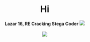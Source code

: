 <h1 align="center">Hi</h1>
<p align="center">
  <b>Lazar 16, RE Cracking Stega Coder</b>
  <img src="https://cdn.discordapp.com/attachments/851138629899255808/855760054471884801/2d5d9cda8f9c654858c3dad6ecf79063.gif">
  <br></br>
  <img src="https://discord.c99.nl/widget/theme-4/843806987778654219.png">
